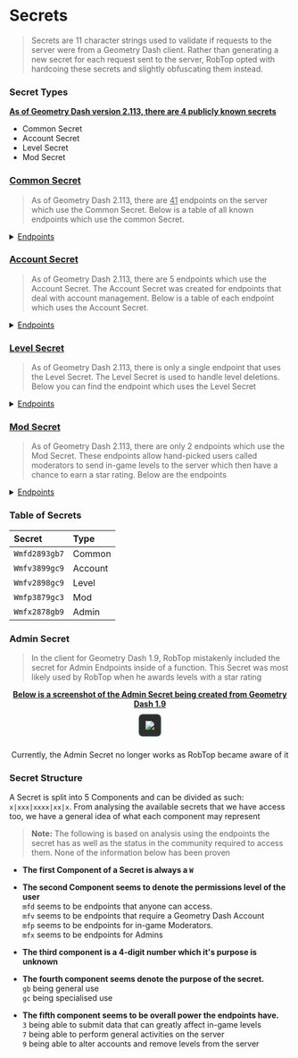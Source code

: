 # Secrets

> Secrets are 11 character strings used to validate if requests to the server were from a Geometry Dash client. Rather than generating a new secret for each request sent to the server, RobTop opted with hardcoing these secrets and slightly obfuscating them instead. 

### Secret Types
<u>**As of Geometry Dash version 2.113, there are 4 publicly known secrets**</u>

- Common Secret
- Account Secret
- Level Secret
- Mod Secret

**<h3><u>Common Secret</u></h3>**  
> As of Geometry Dash 2.113, there are <u>41</u> endpoints on the server which use the Common Secret. Below is a table of all known endpoints which use the common Secret.

<details close>
<summary><u>Endpoints</u></summary>

<table>
    <tr><th><center>Endpoint</center></th></tr>
   <tr><td><a href="/#/endpoints/getAccountURL">http://www.boomlings.com/database/getAccountURL.php</a></td></tr>
    <tr><td><a href="/#/endpoints/acceptGJFriendRequest20">http://www.boomlings.com/database/acceptGJFriendRequest20.php</a></td></tr>  
    <tr><td><a href="/#/endpoints/blockGJUser20">http://www.boomlings.com/database/blockGJUser20.php</a></td></tr>
    <tr><td><a href="/#/endpoints/deleteGJAccComment20">http://www.boomlings.com/database/deleteGJAccComment20.php</a></td></tr>        
    <tr><td><a href="/#/endpoints/deleteGJComment20">http://www.boomlings.com/database/deleteGJComment20.php</a></td></tr>
    <tr><td><a href="/#/endpoints/deleteGJFriendRequests20">http://www.boomlings.com/database/deleteGJFriendRequests20.php</a></td></tr>
    <tr><td><a href="/#/endpoints/deleteGJMessages20">http://www.boomlings.com/database/deleteGJMessages20.php</a></td></tr>
    <tr><td><a href="/#/endpoints/downloadGJLevel22">http://www.boomlings.com/database/downloadGJLevel22.php</a></td></tr>
    <tr><td><a href="/#/endpoints/downloadGJMessage20">http://www.boomlings.com/database/downloadGJMessage20.php</a></td></tr>
    <tr><td><a href="/#/endpoints/getGJAccountComments20">http://www.boomlings.com/database/getGJAccountComments20.php</a></td></tr>    
    <tr><td><a href="/#/endpoints/getGJChallenges">http://www.boomlings.com/database/getGJChallenges.php</a></td></tr>
    <tr><td><a href="/#/endpoints/getGJCommentHistory">http://www.boomlings.com/database/getGJCommentHistory.php</a></td></tr>
    <tr><td><a href="/#/endpoints/getGJComments21">http://www.boomlings.com/database/getGJComments21.php</a></td></tr>
    <tr><td><a href="/#/endpoints/getGJDailyLevel">http://www.boomlings.com/database/getGJDailyLevel.php</a></td></tr>
    <tr><td><a href="/#/endpoints/getGJFriendRequests20">http://www.boomlings.com/database/getGJFriendRequests20.php</a></td></tr>      
    <tr><td><a href="/#/endpoints/getGJGauntlets21">http://www.boomlings.com/database/getGJGauntlets21.php</a></td></tr>
    <tr><td><a href="/#/endpoints/getGJLevelScores211">http://www.boomlings.com/database/getGJLevelScores211.php</a></td></tr>
    <tr><td><a href="/#/endpoints/getGJLevels21">http://www.boomlings.com/database/getGJLevels21.php</a></td></tr>
    <tr><td><a href="/#/endpoints/getGJMapPacks21">http://www.boomlings.com/database/getGJMapPacks21.php</a></td></tr>
    <tr><td><a href="/#/endpoints/getGJMessages20">http://www.boomlings.com/database/getGJMessages20.php</a></td></tr>
    <tr><td><a href="/#/endpoints/getGJRewards">http://www.boomlings.com/database/getGJRewards.php</a></td></tr>
    <tr><td><a href="/#/endpoints/getGJScores20">http://www.boomlings.com/database/getGJScores20.php</a></td></tr>
    <tr><td><a href="/#/endpoints/getGJSongInfo">http://www.boomlings.com/database/getGJSongInfo.php</a></td></tr>
    <tr><td><a href="/#/endpoints/getGJTopArtists">http://www.boomlings.com/database/getGJTopArtists.php</a></td></tr>
    <tr><td><a href="/#/endpoints/getGJUserList20">http://www.boomlings.com/database/getGJUserList20.php</a></td></tr>
    <tr><td><a href="/#/endpoints/getGJUsers20">http://www.boomlings.com/database/getGJUsers20.php</a></td></tr>
    <tr><td><a href="/#/endpoints/getSaveData">http://www.boomlings.com/database/getSaveData.php</a></td></tr>
    <tr><td><a href="/#/endpoints/likeGJItem211">http://www.boomlings.com/database/likeGJItem211.php</a></td></tr>
    <tr><td><a href="/#/endpoints/rateGJStars211">http://www.boomlings.com/database/rateGJStars211.php</a></td></tr>
    <tr><td><a href="/#/endpoints/readGJFriendRequest20">http://www.boomlings.com/database/readGJFriendRequest20.php</a></td></tr>
    <tr><td><a href="/#/endpoints/removeGJFriend20">http://www.boomlings.com/database/removeGJFriend20.php</a></td></tr>
    <tr><td><a href="/#/endpoints/reportGJLevel">http://www.boomlings.com/database/reportGJLevel.php</a></td></tr>
    <tr><td><a href="/#/endpoints/requestUserAccess">http://www.boomlings.com/database/requestUserAccess.php</a></td></tr>
    <tr><td><a href="/#/endpoints/restoreGJItems">http://www.boomlings.com/database/restoreGJItems.php</a></td></tr>
    <tr><td><a href="/#/endpoints/unblockGJUser20">http://www.boomlings.com/database/unblockGJUser20.php</a></td></tr>
    <tr><td><a href="/#/endpoints/updateGJDesc20">http://www.boomlings.com/database/updateGJDesc20.php</a></td></tr>
    <tr><td><a href="/#/endpoints/updateGJUserScore22">http://www.boomlings.com/database/updateGJUserScore22.php</a></td></tr>
    <tr><td><a href="/#/endpoints/uploadFriendRequest20">http://www.boomlings.com/database/uploadFriendRequest20.php</a></td></tr>
    <tr><td><a href="/#/endpoints/uploadGJAccComment20">http://www.boomlings.com/database/uploadGJAccComment20.php</a></td></tr>
    <tr><td><a href="/#/endpoints/uploadGJComment21">http://www.boomlings.com/database/uploadGJComment21.php</a></td></tr>
    <tr><td><a href="/#/endpoints/uploadGJLevel21">http://www.boomlings.com/database/uploadGJLevel21.php</a></td></tr>
    <tr><td><a href="/#/endpoints/uploadGJMessage20">http://www.boomlings.com/database/uploadGJMessage20.php</a></td></tr>
</table>

</details>  

**<h3><u>Account Secret</u></h3>**  
> As of Geometry Dash 2.113, there are 5 endpoints which use the Account Secret. The Account Secret was created for endpoints that deal with account management. Below is a table of each endpoint which uses the Account Secret.

<details close>
<summary><u>Endpoints</u></summary>

<table>
    <tr><th><center>Endpoint</center></th></tr>
    <tr><td><a href="/#/endpoints/registerGJAccount">http://www.boomlings.com/database/accounts/registerGJAccount.php</a></td></tr>     
    <tr><td><a href="/#/endpoints/loginGJAccount">http://www.boomlings.com/database/accounts/loginGJAccount.php</a></td></tr>
    <tr><td><a href="/#/endpoints/syncGJAccountNew">http://geometrydash.com/database/accounts/syncGJAccountNew.php</a></td></tr>        
    <tr><td><a href="/#/endpoints/backupGJAccountNew">http://geometrydash.com/database/accounts/backupGJAccountNew.php</a></td></tr>    
    <tr><td><a href="/#/endpoints/updateGJAccSettings20">http://www.boomlings.com/database/updateGJAccSettings20.php</a></td></tr>    
</table>

</details>

**<h3><u>Level Secret</u></h3>**  
> As of Geometry Dash 2.113, there is only a single endpoint that uses the Level Secret. The Level Secret is used to handle level deletions. Below you can find the endpoint which uses the Level Secret

<details close>
<summary><u>Endpoints</u></summary>

<table>
    <tr><th><center>Endpoint</center></th></tr>
    <tr><td><a href="/#/endpoints/deleteGJLevelUser20">http://www.boomlings.com/database/deleteGJLevelUser20.php</a></td></tr>
    </table>
</details>

**<h3><u>Mod Secret</u></h3>**  
> As of Geometry Dash 2.113, there are only 2 endpoints which use the Mod Secret. These endpoints allow hand-picked users called moderators to send in-game levels to the server which then have a chance to earn a star rating. Below are the endpoints

<details close>
<summary><u>Endpoints</u></summary>

<table>
    <tr><th><center>Endpoint</center></th></tr>
    <tr><td><a href="/#/endpoints/rateGJDemon21">http://www.boomlings.com/database/rateGJDemon21.php</a></td></tr>
    <tr><td><a href="/#/endpoints/suggestGJStars20">http://www.boomlings.com/database/suggestGJStars20.php</a></td></tr>
    </table>
</details>


### Table of Secrets

|     Secret    |  Type   |
|:--------------|:--------|
| `Wmfd2893gb7` | Common  |
| `Wmfv3899gc9` | Account |
| `Wmfv2898gc9` | Level   |
| `Wmfp3879gc3` | Mod     |
| `Wmfx2878gb9` | Admin   |

### Admin Secret

> In the client for Geometry Dash 1.9, RobTop mistakenly included the secret for Admin Endpoints inside of a function. This Secret was most likely used by RobTop when he awards levels with a star rating

<center>
<b><u>Below is a screenshot of the Admin Secret being created from Geometry Dash 1.9</u></b><br>
<img src="/assets/screenshots/admin_secret.png" class="admin">

<style>
.admin {
  margin: 10px;
  border: 2px solid #344640;
  border-radius: 7px;
  padding: 10px;
  background-color: #2D2D2D; 
}
</style>
Currently, the Admin Secret no longer works as RobTop became aware of it
</center>


### Secret Structure

A Secret is split into 5 Components and can be divided as such: `x|xxx|xxxx|xx|x`. From analysing the available secrets that we have access too, we have a general idea of what each component may represent

> **Note:** The following is based on analysis using the endpoints the secret has as well as the status in the community required to access them. None of the information below has been proven

- **The first Component of a Secret is always a `W`**

- **The second Component seems to denote the permissions level of the user**  
    `mfd` seems to be endpoints that anyone can access.  
    `mfv` seems to be endpoints that require a Geometry Dash Account  
    `mfp` seems to be endpoints for in-game Moderators.  
    `mfx` seems to be endpoints for Admins  

- **The third component is a 4-digit number which it's purpose is unknown**

- **The fourth component seems denote the purpose of the secret.**  
    `gb` being general use  
    `gc` being specialised use

- **The fifth component seems to be overall power the endpoints have.**  
    `3` being able to submit data that can greatly affect in-game levels  
    `7` being able to perform general activities on the server  
    `9` being able to alter accounts and remove levels from the server